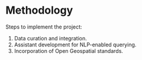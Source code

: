 # Methodology
Steps to implement the project:
1. Data curation and integration.
2. Assistant development for NLP-enabled querying.
3. Incorporation of Open Geospatial standards.
